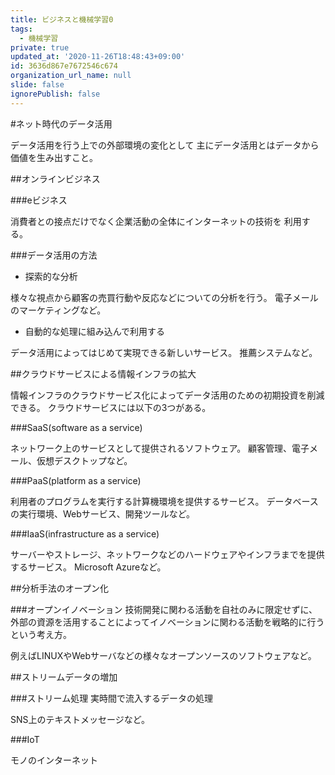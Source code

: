 ```yaml
---
title: ビジネスと機械学習0
tags:
  - 機械学習
private: true
updated_at: '2020-11-26T18:48:43+09:00'
id: 3636d867e7672546c674
organization_url_name: null
slide: false
ignorePublish: false
---
```

#ネット時代のデータ活用


データ活用を行う上での外部環境の変化として
主にデータ活用とはデータから価値を生み出すこと。

##オンラインビジネス

###eビジネス

消費者との接点だけでなく企業活動の全体にインターネットの技術を
利用する。

###データ活用の方法

* 探索的な分析

様々な視点から顧客の売買行動や反応などについての分析を行う。
電子メールのマーケティングなど。

* 自動的な処理に組み込んで利用する

データ活用によってはじめて実現できる新しいサービス。
推薦システムなど。

##クラウドサービスによる情報インフラの拡大

情報インフラのクラウドサービス化によってデータ活用のための初期投資を削減できる。
クラウドサービスには以下の3つがある。

###SaaS(software as a service)

ネットワーク上のサービスとして提供されるソフトウェア。
顧客管理、電子メール、仮想デスクトップなど。

###PaaS(platform as a service)

利用者のプログラムを実行する計算機環境を提供するサービス。
データベースの実行環境、Webサービス、開発ツールなど。

###IaaS(infrastructure as a service)

サーバーやストレージ、ネットワークなどのハードウェアやインフラまでを提供するサービス。
Microsoft Azureなど。


##分析手法のオープン化

###オープンイノベーション
技術開発に関わる活動を自社のみに限定せずに、外部の資源を活用することによってイノベーションに関わる活動を戦略的に行うという考え方。

例えばLINUXやWebサーバなどの様々なオープンソースのソフトウェアなど。

##ストリームデータの増加

###ストリーム処理
実時間で流入するデータの処理

SNS上のテキストメッセージなど。

###IoT

モノのインターネット
